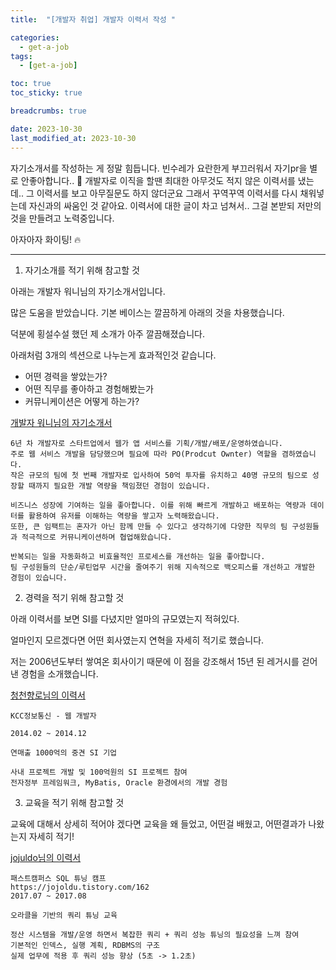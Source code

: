 ```yaml
---
title:  "[개발자 취업] 개발자 이력서 작성 "

categories:
  - get-a-job
tags:
  - [get-a-job]

toc: true
toc_sticky: true

breadcrumbs: true

date: 2023-10-30
last_modified_at: 2023-10-30
---
```


자기소개서를 작성하는 게 정말 힘듭니다.
빈수레가 요란한게 부끄러워서 자기pr을 별로 안좋아합니다.. 🥲
개발자로 이직을 할땐 최대한 아무것도 적지 않은 이력서를 냈는데.. 그 이력서를 보고 아무질문도 하지 않더군요
그래서 꾸역꾸역 이력서를 다시 채워넣는데 자신과의 싸움인 것 같아요.
이력서에 대한 글이 차고 넘쳐서.. 그걸 본받되 저만의 것을 만들려고 노력중입니다.

아자아자 화이팅! 🔥

---

1. 자기소개를 적기 위해 참고할 것

아래는 개발자 워니님의 자기소개서입니다.

많은 도움을 받았습니다. 기본 베이스는 깔끔하게 아래의 것을 차용했습니다.

덕분에 횡설수설 했던 제 소개가 아주 깔끔해졌습니다.

아래처럼 3개의 섹션으로 나누는게 효과적인것 같습니다.

- 어떤 경력을 쌓았는가?
- 어떤 직무를 좋아하고 경험해봤는가
- 커뮤니케이션은 어떻게 하는가?

[개발자 워니님의 자기소개서](https://wonny.space/writing/work/engineer-resume)
```text
6년 차 개발자로 스타트업에서 웹가 앱 서비스를 기획/개발/배포/운영하였습니다.
주로 웹 서비스 개발을 담당했으며 필요에 따라 PO(Prodcut Ownter) 역할을 겸하였습니다.
작은 규모의 팀에 첫 번째 개발자로 입사하여 50억 투자를 유치하고 40명 규모의 팀으로 성장할 때까지 필요한 개발 역량을 책임졌던 경험이 있습니다.

비즈니스 성장에 기여하는 일을 좋아합니다. 이를 위해 빠르게 개발하고 배포하는 역량과 데이터를 활용하여 유저를 이해하는 역량을 쌓고자 노력해왔습니다.
또한, 큰 임팩트는 혼자가 아닌 함께 만들 수 있다고 생각하기에 다양한 직무의 팀 구성원들과 적극적으로 커뮤니케이션하며 협업해왔습니다.

반복되는 일을 자동화하고 비효율적인 프로세스를 개선하는 일을 좋아합니다.
팀 구성원들의 단순/루틴업무 시간을 줄여주기 위해 지속적으로 백오피스를 개선하고 개발한 경험이 있습니다.
```

2. 경력을 적기 위해 참고할 것

아래 이력서를 보면 SI를 다녔지만 얼마의 규모였는지 적혀있다.

얼마인지 모르겠다면 어떤 회사였는지 연혁을 자세히 적기로 했습니다.

저는 2006년도부터 쌓여온 회사이기 때문에 이 점을 강조해서 15년 된 레거시를 걷어낸 경험을 소개했습니다.

[청천향로님의 이력서](https://jojoldu.github.io/)
```text
KCC정보통신 - 웹 개발자

2014.02 ~ 2014.12

연매출 1000억의 중견 SI 기업

사내 프로젝트 개발 및 100억원의 SI 프로젝트 참여
전자정부 프레임워크, MyBatis, Oracle 환경에서의 개발 경험

```

3. 교육을 적기 위해 참고할 것

교육에 대해서 상세히 적어야 겠다면 
교육을 왜 들었고, 어떤걸 배웠고, 어떤결과가 나왔는지 자세히 적기!

[jojuldo님의 이력서](https://jojoldu.github.io/)
```text
패스트캠퍼스 SQL 튜닝 캠프
https://jojoldu.tistory.com/162
2017.07 ~ 2017.08

오라클을 기반의 쿼리 튜닝 교육

정산 시스템을 개발/운영 하면서 복잡한 쿼리 + 쿼리 성능 튜닝의 필요성을 느껴 참여
기본적인 인덱스, 실행 계획, RDBMS의 구조
실제 업무에 적용 후 쿼리 성능 향상 (5초 -> 1.2초)
```
